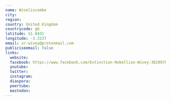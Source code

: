 ```yaml
---
name: Wiveliscombe
city:
region:
country: United Kingdom
countrycode: gb
latitude: 51.0431
longitude: -3.3137
email: xr-wivey@protonmail.com
publiciseemail: false
links:
  website:
  facebook: https://www.facebook.com/Extinction-Rebellion-Wivey-362997891022369/
  youtube:
  twitter:
  instagram:
  diaspora:
  peertube:
  mastodon:
---
```

